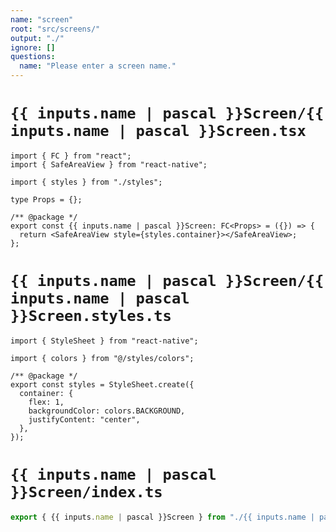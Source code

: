 ```yaml
---
name: "screen"
root: "src/screens/"
output: "./"
ignore: []
questions:
  name: "Please enter a screen name."
---
```


# `{{ inputs.name | pascal }}Screen/{{ inputs.name | pascal }}Screen.tsx`

```tsx
import { FC } from "react";
import { SafeAreaView } from "react-native";

import { styles } from "./styles";

type Props = {};

/** @package */
export const {{ inputs.name | pascal }}Screen: FC<Props> = ({}) => {
  return <SafeAreaView style={styles.container}></SafeAreaView>;
};
```

# `{{ inputs.name | pascal }}Screen/{{ inputs.name | pascal }}Screen.styles.ts`

```tsx
import { StyleSheet } from "react-native";

import { colors } from "@/styles/colors";

/** @package */
export const styles = StyleSheet.create({
  container: {
    flex: 1,
    backgroundColor: colors.BACKGROUND,
    justifyContent: "center",
  },
});
```

# `{{ inputs.name | pascal }}Screen/index.ts`

```typescript
export { {{ inputs.name | pascal }}Screen } from "./{{ inputs.name | pascal }}Screen";
```
